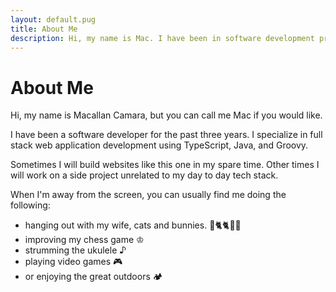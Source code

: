 ```yaml
---
layout: default.pug
title: About Me
description: Hi, my name is Mac. I have been in software development professionally for a little over three years now. I specialize in full stack web application development using TypeScript, Java, and Groovy.
---
```


# About Me

Hi, my name is Macallan Camara, but you can call me Mac if you would like.

I have been a software developer for the past three years.
I specialize in full stack web application development using TypeScript, Java, and Groovy.

Sometimes I will build websites like this one in my spare time.
Other times I will work on a side project unrelated to my day to day tech stack.

When I'm away from the screen, you can usually find me doing the following:
- hanging out with my wife, cats and bunnies. 👫🐈🐈🐇🐇
- improving my chess game ♔
- strumming the ukulele ♪
- playing video games 🎮
- or enjoying the great outdoors 🏕️
